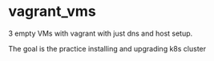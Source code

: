 # vagrant_vms

3 empty VMs with vagrant with just dns and host setup.

The goal is the practice installing and upgrading k8s cluster
